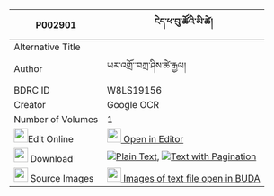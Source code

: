 |P002901|ངེད་ཕ་བུ་ཚོའི་མི་ཚེ། 
| --- | --- 
|Alternative Title |
|Author| ཡར་འགྲོ་༌བཀྲ་ཤིས་ཚེ་རྒྱལ།
|BDRC ID | W8LS19156
|Creator | Google OCR
|Number of Volumes| 1
|<img width="25" src="https://img.icons8.com/color/25/000000/edit-property.png">Edit Online| [<img width="25" src="https://avatars.githubusercontent.com/u/45091458?s=200&v=4"> Open in Editor](http://editor.openpecha.org/P002901)
|<img width="25" src="https://img.icons8.com/fluent/48/000000/download-2.png"/>  Download | [![](https://img.icons8.com/color/20/000000/txt.png)Plain Text](https://github.com/Openpecha/P002901/releases/download/v1/nge_pa_bu_tso_i_mitse_plain_P002901.zip), [![](https://img.icons8.com/color/20/000000/txt.png)Text with Pagination](https://github.com/Openpecha/P002901/releases/download/v1/nge_pa_bu_tso_i_mitse_pages_P002901.zip)
|<img width="25" src="https://img.icons8.com/plasticine/100/000000/pictures-folder.png"/>  Source Images | [<img width="25" src="https://library.bdrc.io/icons/BUDA-small.svg"> Images of text file open in BUDA](https://library.bdrc.io/show/bdr:W8LS19156)
